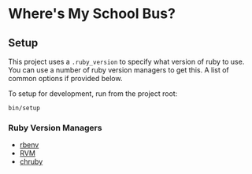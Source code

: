 # Where's My School Bus?

## Setup

This project uses a `.ruby_version` to specify what version of ruby to use. You
can use a number of ruby version managers to get this. A list of common options
if provided below.

To setup for development, run from the project root:

```
bin/setup
```

### Ruby Version Managers

* [rbenv](https://github.com/sstephenson/rbenv)
* [RVM](https://rvm.io/)
* [chruby](https://github.com/postmodern/chruby)

